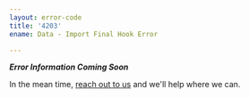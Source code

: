 ```yaml
---
layout: error-code
title: '4203'
ename: Data - Import Final Hook Error

---
```


***Error Information Coming Soon***

In the mean time, [reach out to us](mailto:help@nanobox.io) and we'll help where we can.
